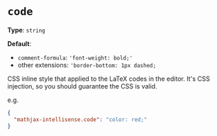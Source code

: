 # `code`

**Type**: `string`

**Default**:
  - `comment-formula`: `'font-weight: bold;'`
  - other extensions: `'border-bottom: 1px dashed;`

CSS inline style that applied to the LaTeX codes in the editor. It's CSS injection, so you should guarantee the CSS is valid.

e.g.

``` json
{
  "mathjax-intellisense.code": "color: red;"
}
```
